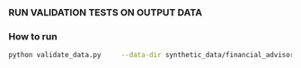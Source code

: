 ### RUN VALIDATION TESTS ON OUTPUT DATA

### How to run

```bash
python validate_data.py     --data-dir synthetic_data/financial_advisory_3_30_25_130k     --generator-log output/logs/financial_advisory_3_30_25_130k.log     --report-dir validation_reports     --config validation_reports/financial_advisory_tests.yaml     --generator-config configs/financial_advisory_gemini2.py # Optional
```